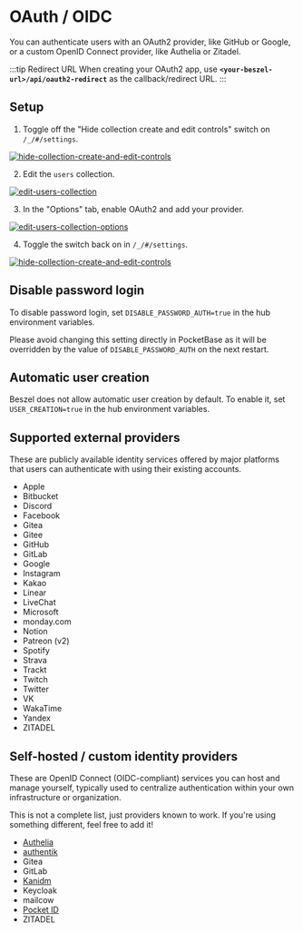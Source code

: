 # OAuth / OIDC

You can authenticate users with an OAuth2 provider, like GitHub or Google, or a custom OpenID Connect provider, like Authelia or Zitadel.

:::tip Redirect URL
When creating your OAuth2 app, use **`<your-beszel-url>/api/oauth2-redirect`** as the callback/redirect URL.
:::

## Setup

1. Toggle off the "Hide collection create and edit controls" switch on `/_/#/settings`.

[![hide-collection-create-and-edit-controls](/image/edit-toggle-off.png)](/image/edit-toggle-off.png)

2. Edit the `users` collection.

[![edit-users-collection](/image/edit-users-collection.png)](/image/edit-users-collection.png)

3. In the "Options" tab, enable OAuth2 and add your provider.

[![edit-users-collection-options](/image/oauth-settings.png)](/image/oauth-settings.png)

4. Toggle the switch back on in `/_/#/settings`.

[![hide-collection-create-and-edit-controls](/image/edit-toggle-on.png)](/image/edit-toggle-on.png)

## Disable password login

To disable password login, set `DISABLE_PASSWORD_AUTH=true` in the hub environment variables.

Please avoid changing this setting directly in PocketBase as it will be overridden by the value of `DISABLE_PASSWORD_AUTH` on the next restart.

## Automatic user creation

Beszel does not allow automatic user creation by default. To enable it, set `USER_CREATION=true` in the hub environment variables.

## Supported external providers

These are publicly available identity services offered by major platforms that users can authenticate with using their existing accounts.

- Apple
- Bitbucket
- Discord
- Facebook
- Gitea
- Gitee
- GitHub
- GitLab
- Google
- Instagram
- Kakao
- Linear
- LiveChat
- Microsoft
- monday.com
- Notion
- Patreon (v2)
- Spotify
- Strava
- Trackt
- Twitch
- Twitter
- VK
- WakaTime
- Yandex
- ZITADEL

## Self-hosted / custom identity providers

These are OpenID Connect (OIDC-compliant) services you can host and manage yourself, typically used to centralize authentication within your own infrastructure or organization.

This is not a complete list, just providers known to work. If you're using something different, feel free to add it!

- [Authelia](https://www.authelia.com/integration/openid-connect/beszel/)
- [authentik](https://integrations.goauthentik.io/monitoring/beszel/)
- Gitea
- GitLab
- [Kanidm](https://kanidm.com)
- Keycloak
- mailcow
- [Pocket ID](https://pocket-id.org/docs/client-examples/beszel)
- ZITADEL
